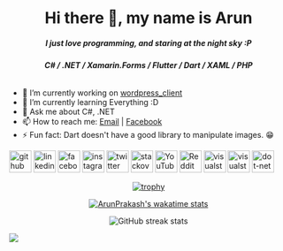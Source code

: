<h1 align="center">Hi there 👋, my name is Arun</h1>
<h5 align="center">I just love programming, and staring at the night sky :P</h5>

<h6 align="center"><b>C# / .NET / Xamarin.Forms / Flutter / Dart / XAML / PHP</b></h6>

- 🔭 I’m currently working on [wordpress_client](https://github.com/ArunPrakashG/wordpress_client) 
- 🌱 I’m currently learning Everything :D 
- 💬 Ask me about C#, .NET 
- 📫 How to reach me: [Email](mailto:arun.prakash.456789@gmail.com) | [Facebook](https://www.facebook.com/arunprakash.i/) 
- ⚡ Fun fact: Dart doesn't have a good library to manipulate images. 😁

[<img src='https://cdn.jsdelivr.net/npm/simple-icons@3.0.1/icons/github.svg' alt='github' height='40'>](https://github.com/ArunPrakashG)  [<img src='https://cdn.jsdelivr.net/npm/simple-icons@3.0.1/icons/linkedin.svg' alt='linkedin' height='40'>](www.linkedin.com/in/arunprakashg)  [<img src='https://cdn.jsdelivr.net/npm/simple-icons@3.0.1/icons/facebook.svg' alt='facebook' height='40'>](https://www.facebook.com/arunprakash.i)  [<img src='https://cdn.jsdelivr.net/npm/simple-icons@3.0.1/icons/instagram.svg' alt='instagram' height='40'>](https://www.instagram.com/iarun.prakash/)  [<img src='https://cdn.jsdelivr.net/npm/simple-icons@3.0.1/icons/twitter.svg' alt='twitter' height='40'>](https://twitter.com/_arunprakash_)  [<img src='https://cdn.jsdelivr.net/npm/simple-icons@3.0.1/icons/stackoverflow.svg' alt='stackoverflow' height='40'>](https://stackoverflow.com/users/10280431)  [<img src='https://cdn.jsdelivr.net/npm/simple-icons@3.0.1/icons/youtube.svg' alt='YouTube' height='40'>](https://www.youtube.com/channel/UCBRH9NGsZO3EA7kZ6ftx5rQ)  [<img src='https://cdn.jsdelivr.net/npm/simple-icons@3.0.1/icons/reddit.svg' alt='Reddit' height='40'>](https://www.reddit.com/user/SynergyFTW)  [<img src='https://cdn.jsdelivr.net/npm/simple-icons@3.0.1/icons/visualstudiocode.svg' alt='visualstudiocode' height='40'>](https://code.visualstudio.com/)  [<img src='https://cdn.jsdelivr.net/npm/simple-icons@3.0.1/icons/visualstudio.svg' alt='visualstudio' height='40'>](https://visualstudio.microsoft.com/)  [<img src='https://cdn.jsdelivr.net/npm/simple-icons@3.0.1/icons/dot-net.svg' alt='dot-net' height='40'>](https://dotnet.microsoft.com/)  

<div align="center">

[![trophy](https://github-profile-trophy.vercel.app/?username=ArunPrakashG)](https://github.com/ryo-ma/github-profile-trophy)
  
[![ArunPrakash's wakatime stats](https://github-readme-stats.vercel.app/api/wakatime?username=ArunPrakashG&layout=compact)](https://github.com/anuraghazra/github-readme-stats)

![GitHub streak stats](https://github-readme-streak-stats.herokuapp.com/?user=ArunPrakashG)  
</div>

<a href="https://wakatime.com"><img src="https://wakatime.com/share/@ArunPrakashG/9304301f-e8ba-40b4-be4e-c7c82818c453.png" /></a>
